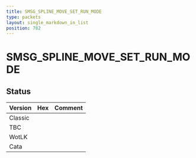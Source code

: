 ```yaml
---
title: SMSG_SPLINE_MOVE_SET_RUN_MODE
type: packets
layout: single_markdown_in_list
position: 782
---
```


# SMSG_SPLINE_MOVE_SET_RUN_MODE

## Status

Version | Hex | Comment
---------- | ---------- | ---------- 
Classic |  |  
TBC |  |  
WotLK |  |  
Cata |  |  
